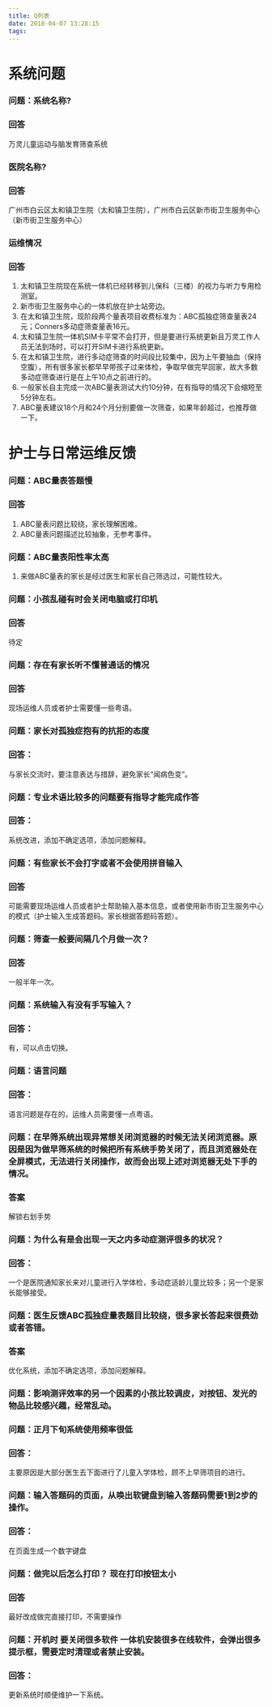 ```yaml
---
title: Q列表
date: 2018-04-07 13:28:15
tags:
---
```


#   系统问题
<!--more-->

### 问题：系统名称?
### 回答
万灵儿童运动与脑发育筛查系统


### 医院名称?
### 回答
广州市白云区太和镇卫生院（太和镇卫生院），广州市白云区新市街卫生服务中心（新市街卫生服务中心）

###    运维情况

### 回答
1.  太和镇卫生院现在系统一体机已经转移到儿保科（三楼）的视力与听力专用检测室。
2.  新市街卫生服务中心的一体机放在护士站旁边。
3. 在太和镇卫生院，现阶段两个量表项目收费标准为：ABC孤独症筛查量表24元；Conners多动症筛查量表16元。
4.  太和镇卫生院一体机SIM卡平常不会打开，但是要进行系统更新且万灵工作人员无法到场时，可以打开SIM卡进行系统更新。
5.  在太和镇卫生院，进行多动症筛查的时间段比较集中，因为上午要抽血（保持空腹），所有很多家长都早早带孩子过来体检，争取早做完早回家，故大多数多动症筛查进行是在上午10点之前进行的。
6.  一般家长自主完成一次ABC量表测试大约10分钟，在有指导的情况下会缩短至5分钟左右。
7.  ABC量表建议18个月和24个月分别要做一次筛查，如果年龄超过，也推荐做一下。


# 护士与日常运维反馈


### 问题：ABC量表答题慢

### 回答
1.  ABC量表问题比较绕，家长理解困难。
2.  ABC量表问题描述比较抽象，无参考事件。


### 问题：ABC量表阳性率太高
1.  来做ABC量表的家长是经过医生和家长自己筛选过，可能性较大。


### 问题：小孩乱碰有时会关闭电脑或打印机
### 回答
待定


### 问题：存在有家长听不懂普通话的情况
### 回答
现场运维人员或者护士需要懂一些粤语。

### 问题：家长对孤独症抱有的抗拒的态度
### 回答：
与家长交流时，要注意表达与措辞，避免家长“闻病色变”。


### 问题：专业术语比较多的问题要有指导才能完成作答
### 回答：
系统改进，添加不确定选项，添加问题解释。


### 问题：有些家长不会打字或者不会使用拼音输入
### 回答
可能需要现场运维人员或者护士帮助输入基本信息，或者使用新市街卫生服务中心的模式（护士输入生成答题码。家长根据答题码答题）。


### 问题：筛查一般要间隔几个月做一次？
### 回答
一般半年一次。


### 问题：系统输入有没有手写输入？
### 回答：
有，可以点击切换。


### 问题：语言问题
### 回答：
语言问题是存在的，运维人员需要懂一点粤语。


### 问题：在早筛系统出现异常想关闭浏览器的时候无法关闭浏览器。原因是因为做早筛系统的时候把所有系统手势关闭了，而且浏览器处在全屏模式，无法进行关闭操作，故而会出现上述对浏览器无处下手的情况。
### 答案
解锁右划手势


### 问题：为什么有是会出现一天之内多动症测评很多的状况？
### 回答：
一个是医院通知家长来对儿童进行入学体检，多动症适龄儿童比较多；另一个是家长能够接受。


### 问题：医生反馈ABC孤独症量表题目比较绕，很多家长答起来很费劲或者答错。
### 答案
优化系统，添加不确定选项，添加问题解释。


### 问题：影响测评效率的另一个因素的小孩比较调皮，对按钮、发光的物品比较感兴趣，经常乱动。


### 问题：正月下旬系统使用频率很低
### 回答：
主要原因是大部分医生去下面进行了儿童入学体检，顾不上早筛项目的进行。


### 问题：输入答题码的页面，从唤出软键盘到输入答题码需要1到2步的操作。
### 回答：
在页面生成一个数字键盘

### 问题：做完以后怎么打印？ 现在打印按钮太小
### 回答
最好改成做完直接打印，不需要操作

### 问题：开机时 要关闭很多软件 一体机安装很多在线软件，会弹出很多提示框，需要定时清理或者禁止安装。
### 回答：
更新系统时顺便维护一下系统。
